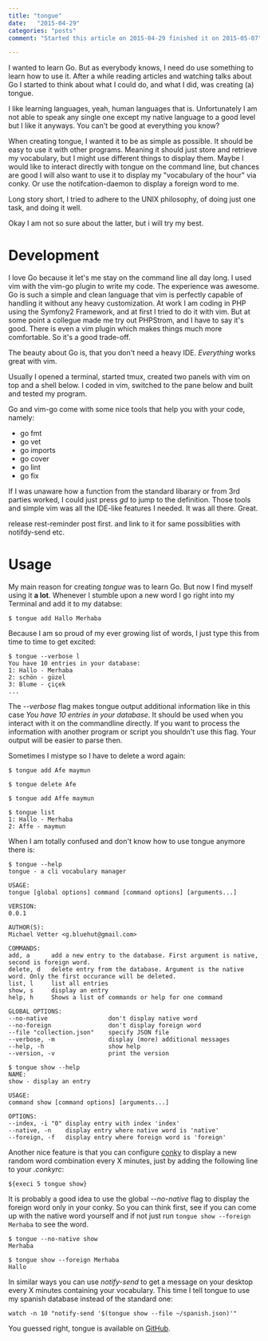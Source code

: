 ```yaml
---
title: "tongue"
date:   "2015-04-29"
categories: "posts"
comment: "Started this article on 2015-04-29 finished it on 2015-05-07"

---
```


I wanted to learn Go. But as everybody knows, I need do use something to learn how to use it.
After a while reading articles and watching talks about Go I started to think about what I could do, and what I did, was creating (a) tongue.

I like learning languages, yeah, human languages that is. Unfortunately I am not able to speak any single one except my native language to a good level but I like it anyways. You can't be good at everything you know?

When creating tongue, I wanted it to be as simple as possible. It should be easy to use it with other programs. Meaning it should just store and retrieve my vocabulary, but I might use different things to display them. Maybe I would like to interact directly with tongue on the command line, but chances are good I will also want to use it to display my "vocabulary of the hour" via conky. Or use the notifcation-daemon to display a foreign word to me.

Long story short, I tried to adhere to the UNIX philosophy, of doing just one task, and doing it well.

Okay I am not so sure about the latter, but i will try my best.

# Development #

I love Go because it let's me stay on the command line all day long. I used vim with the vim-go plugin to write my code. The experience was awesome.
Go is such a simple and clean language that vim is perfectly capable of handling it without any heavy customization. At work I am coding in PHP using the Symfony2 Framework, and at first I tried to do it with vim. But at some point a collegue made me try out PHPStrom, and I have to say it's good. There is even a vim plugin which makes things much more comfortable. So it's a good trade-off.

The beauty about Go is, that you don't need a heavy IDE. *Everything* works great with vim.

Usually I opened a terminal, started tmux, created two panels with vim on top and a shell below. I coded in vim, switched to the pane below and built and tested my program.

Go and vim-go come with some nice tools that help you with your code, namely:

- go fmt
- go vet
- go imports
- go cover
- go lint
- go fix

If I was unaware how a function from the standard libarary or from 3rd parties worked, I could just press *gd* to jump to the definition.
Those tools and simple vim was all the IDE-like features I needed. It was all there. Great.


release rest-reminder post first. and link to it for same possiblities with notifdy-send etc.

# Usage #

My main reason for creating *tongue* was to learn Go. But now I find myself using it **a lot**.
Whenever I stumble upon a new word I go right into my Terminal and add it to my databse:

```
$ tongue add Hallo Merhaba
```

Because I am so proud of my ever growing list of words, I just type this from time to time to get excited:

```
$ tongue --verbose l
You have 10 entries in your database:
1: Hallo - Merhaba
2: schön - güzel
3: Blume - çiçek
...
```

The *--verbose* flag makes tongue output additional information like in this case *You have 10 entries in your database*.
It should be used when you interact with it on the commandline directly. If you want to process the information with another program or script you shouldn't use this flag. Your output will be easier to parse then.

Sometimes I mistype so I have to delete a word again:

```
$ tongue add Afe maymun

$ tongue delete Afe

$ tongue add Affe maymun

$ tongue list
1: Hallo - Merhaba
2: Affe - maymun
```

When I am totally confused and don't know how to use tongue anymore there is:

```
$ tongue --help
tongue - a cli vocabulary manager

USAGE:
tongue [global options] command [command options] [arguments...]

VERSION:
0.0.1

AUTHOR(S):
Michael Vetter <g.bluehut@gmail.com>

COMMANDS:
add, a		add a new entry to the database. First argument is native, second is foreign word.
delete, d	delete entry from the database. Argument is the native word. Only the first occurance will be deleted.
list, l		list all entries
show, s		display an entry
help, h		Shows a list of commands or help for one command

GLOBAL OPTIONS:
--no-native					don't display native word
--no-foreign				don't display foreign word
--file "collection.json"	specify JSON file
--verbose, -m				display (more) additional messages
--help, -h					show help
--version, -v				print the version

$ tongue show --help
NAME:
show - display an entry

USAGE:
command show [command options] [arguments...]

OPTIONS:
--index, -i "0"	display entry with index 'index'
--native, -n	display entry where native word is 'native'
--foreign, -f	display entry where foreign word is 'foreign'
```

Another nice feature is that you can configure [conky](http://conky.sourceforge.net/) to display a new random word combination every X minutes, just by adding the following line to your *.conkyrc*:

```
${execi 5 tongue show}
```

It is probably a good idea to use the global *--no-native* flag to display the foreign word only in your conky. So you can think first, see if you can come up with the native word yourself and if not just run `tongue show --foreign Merhaba` to see the word.
```
$ tongue --no-native show
Merhaba

$ tongue show --foreign Merhaba
Hallo

```

In similar ways you can use *notify-send* to get a message on your desktop every X minutes containing your vocabulary. This time I tell tongue to use my spanish database instead of the standard one:

```
watch -n 10 "notify-send '$(tongue show --file ~/spanish.json)'"
```

You guessed right, tongue is available on [GitHub](https://github.com/jubalh/tongue).

